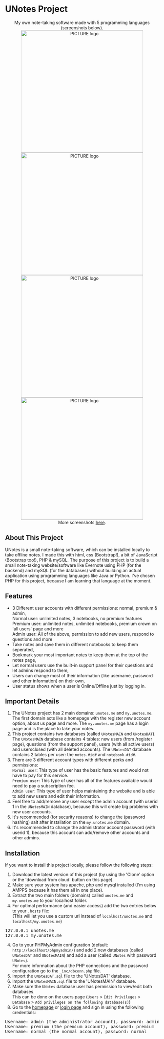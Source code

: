 # UNotes Project
<p align="center">My own note-taking software made with 5 programming languages (screenshots below).<br>
  <img alt="PICTURE logo" src="https://user-images.githubusercontent.com/18640201/56651894-563eff80-668a-11e9-9f90-905e0ff8e1ed.png" width="400">
  <img alt="PICTURE logo" src="https://user-images.githubusercontent.com/18640201/56652031-a322d600-668a-11e9-99d1-3648257ceb17.png" width="400">
  <img alt="PICTURE logo" src="https://user-images.githubusercontent.com/18640201/56652160-fac14180-668a-11e9-8b84-9f31cefc6dac.png" width="400">
  <img alt="PICTURE logo" src="https://user-images.githubusercontent.com/18640201/56652220-25ab9580-668b-11e9-964a-b8214b89372f.png" width="400"><br>
  More screenshots <a href="https://github.com/Tonemon/UNotes/wiki/Screenshots">here</a>.
</p>

## About This Project
UNotes is a small note-taking software, which can be installed locally to take offline notes. I made this with html, css (Bootstrap!), a bit of JavaScript (Bootstrap too!), PHP &amp; mySQL. The purpose of this project is to build a small note-taking website/software like Evernote using PHP (for the backend) and mySQL (for the databases) without building an actual application using programming languages like Java or Python. I've chosen PHP for this project, because I am learning that language at the moment.

## Features
<ul>
  <li>3 Different user accounts with different permissions: normal, premium &amp; admin,<br>
  Normal user: unlimited notes, 3 notebooks, no premium features<br>
  Premium user: unlimited notes, unlimited notebooks, premium crown on 'all users' page and more<br>
  Admin user: All of the above, permission to add new users, respond to questions and more
  </li>
  <li>Take notes and save them in different notebooks to keep them seperated,</li>
  <li>Bookmark your most important notes to keep them at the top of the notes page,</li>
  <li>Let normal users use the built-in support panel for their questions and let admins respond to them,</li>
  <li>Users can change most of their information (like username, password and other information) on their own,</li>
  <li>User status shows when a user is Online/Offline just by logging in.</li>
</ul>

## Important Details
1. The UNotes project has 2 main domains: ```unotes.me``` and ```my.unotes.me```. The first domain acts like a homepage with the register new account option, about us page and more. The ```my.unotes.me``` page has a login page and is the place to take your notes.
2. This project contains two databases (called ```UNotesMAIN``` and ```UNotesDAT```). The ```UNotesMAIN``` database contains 4 tables: new users (from /register page), questions (from the support panel), users (with all active users) and usersclosed (with all deleted accounts). The ```UNotesDAT``` database contains 2 tables per user: the ```notes.#id#``` and ```notebook.#id#```.
3. There are 3 different account types with different perks and permissions:<br>
```Normal user```: This type of user has the basic features and would not have to pay for this service.<br>
```Premium user```: This type of user has all of the features available would need to pay a subscription fee.<br>
```Admin user```: This type of user helps maintaining the website and is able to add new users and edit their information.
4. Feel free to add/remove any user except the admin account (with userid 1 in the ```UNotesMAIN``` database), because this will create big problems with new user accounts.
5. It's recommended (for security reasons) to change the (password hashing) salt after installation on the ```my.unotes.me``` domain.
6. It's recommended to change the administrator account password (with userid 1), because this account can add/remove other accounts and other admins.

## Installation
If you want to install this project locally, please follow the following steps:
1. Download the latest version of this project (by using the 'Clone' option or the 'download from cloud' button on this page).
2. Make sure your system has apache, php and mysql installed (I'm using AMPPS because it has them all in one place).
3. Extract the two main folders (domains) called ```unotes.me``` and ```my.unotes.me``` to your localhost folder.
3. For optimal performance (and easier access) add the two entries below to your ```.hosts``` file:<br>
(This will let you use a custom url instead of ```localhost/unotes.me``` and ```localhost/my.unotes.me```)
<pre>127.0.0.1 unotes.me
127.0.0.1 my.unotes.me</pre>
4. Go to your PHPMyAdmin configuration (default: ```http://localhost/phpmyadmin/```) and add 2 new databases (called ```UNotesDAT``` and ```UNotesMAIN```) and add a user (called ```UNotes``` with password ```UNotes```).<br>
For more information about the PHP connections and the password configuration go to the ```_inc/dbconn.php``` file.
5. Import the ```UNotesDAT.sql``` file to the 'UNotesDAT' database.
6. Import the ```UNotesMAIN.sql``` file to the 'UNotesMAIN' database.
7. Make sure the ```UNotes``` database user has permission to view/edit both databases.<br>
This can be done on the users page (```Users``` > ```Edit Privileges``` > ```Database``` > ```Add privileges on the following database(s)```)
6. Go to the <a href="http://unotes.me" target="_blank">homepage</a> or <a href="http://my.unotes.me" target="_blank">login page</a> and sign in using the following credentials:
<pre>Username: admin (the administrator account), password: admin
Username: premium (the premium account), password: premium
Username: normal (the normal account), password: normal</pre>
